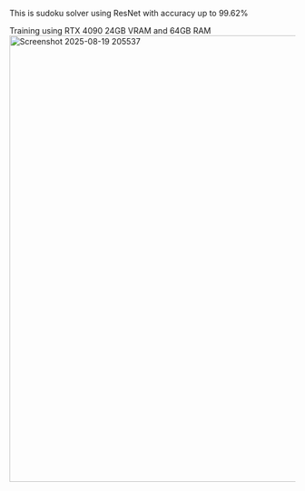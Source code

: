 This is sudoku solver using ResNet with accuracy up to 99.62%

Training using RTX 4090 24GB VRAM and 64GB RAM
<img width="779" height="787" alt="Screenshot 2025-08-19 205537" src="https://github.com/user-attachments/assets/60c1dd67-cf43-4c15-8ac4-eb1c8b7ec510" />
